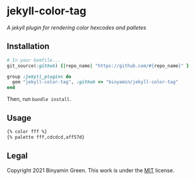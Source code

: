 # jekyll-color-tag
*A jekyll plugin for rendering color hexcodes and palletes*

## Installation
```rb
# In your Gemfile...
git_source(:github) {|repo_name| "https://github.com/#{repo_name}" }

group :jekyll_plugins do
  gem "jekyll-color-tag", :github => "binyamin/jekyll-color-tag"
end
```
Then, run `bundle install`.

## Usage
```md
{% color fff %}
{% palette fff,cdcdcd,aff57d}
```

## Legal
Copyright 2021 Binyamin Green. This work is under the [MIT](https://github.com/binyamin/jekyll-color-tag/blob/main/LICENSE) license.